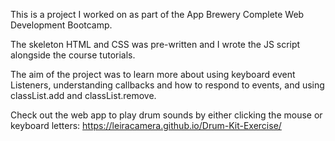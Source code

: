 This is a project I worked on as part of the App Brewery Complete Web Development Bootcamp. 

The skeleton HTML and CSS was pre-written and I wrote the JS script alongside the course tutorials. 

The aim of the project was to learn more about using keyboard event Listeners, understanding callbacks and how to respond to events, and using classList.add and classList.remove.

Check out the web app to play drum sounds by either clicking the mouse or keyboard letters: https://leiracamera.github.io/Drum-Kit-Exercise/